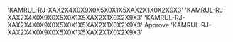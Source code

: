 'KAMRUL-RJ-XAX2X4X0X9X0X5X0X1X5XAX2X1X0X2X9X3'
'KAMRUL-RJ-XAX2X4X0X9X0X5X0X1X5XAX2X1X0X2X9X3'
'KAMRUL-RJ-XAX2X4X0X9X0X5X0X1X5XAX2X1X0X2X9X3'
Approve 
'KAMRUL-RJ-XAX2X4X0X9X0X5X0X1X5XAX2X1X0X2X9X3'
